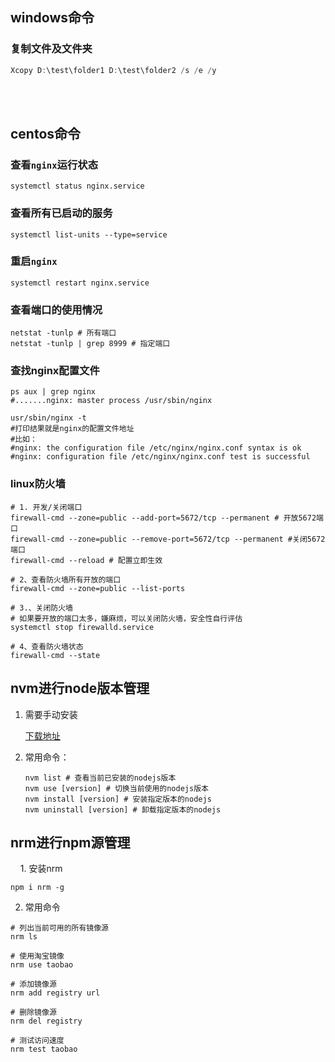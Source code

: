 ## windows命令

### 复制文件及文件夹

```powershell
Xcopy D:\test\folder1 D:\test\folder2 /s /e /y
```

<br/>
<br/>

## centos命令

### 查看`nginx`运行状态

```shell
systemctl status nginx.service
```

### 查看所有已启动的服务

```shell
systemctl list-units --type=service
```

### 重启`nginx`

```shell
systemctl restart nginx.service
```

### 查看端口的使用情况

```shell
netstat -tunlp # 所有端口
netstat -tunlp | grep 8999 # 指定端口
```

### 查找nginx配置文件

```shell
ps aux | grep nginx
#.......nginx: master process /usr/sbin/nginx

usr/sbin/nginx -t
#打印结果就是nginx的配置文件地址
#比如：
#nginx: the configuration file /etc/nginx/nginx.conf syntax is ok
#nginx: configuration file /etc/nginx/nginx.conf test is successful
```

### linux防火墙

```shell
# 1. 开发/关闭端口
firewall-cmd --zone=public --add-port=5672/tcp --permanent # 开放5672端口
firewall-cmd --zone=public --remove-port=5672/tcp --permanent #关闭5672端口
firewall-cmd --reload # 配置立即生效

# 2、查看防火墙所有开放的端口
firewall-cmd --zone=public --list-ports

# 3.、关闭防火墙
# 如果要开放的端口太多，嫌麻烦，可以关闭防火墙，安全性自行评估
systemctl stop firewalld.service

# 4、查看防火墙状态
firewall-cmd --state
```

## nvm进行node版本管理

1. 需要手动安装
   
   [下载地址](https://github.com/coreybutler/nvm-windows/releases)

2. 常用命令：
   
   ```shell
   nvm list # 查看当前已安装的nodejs版本
   nvm use [version] # 切换当前使用的nodejs版本
   nvm install [version] # 安装指定版本的nodejs
   nvm uninstall [version] # 卸载指定版本的nodejs
   ```

## nrm进行npm源管理

    1. 安装nrm

```shell
npm i nrm -g
```

2. 常用命令

```shell
# 列出当前可用的所有镜像源
nrm ls

# 使用淘宝镜像
nrm use taobao

# 添加镜像源
nrm add registry url

# 删除镜像源
nrm del registry

# 测试访问速度
nrm test taobao
```
